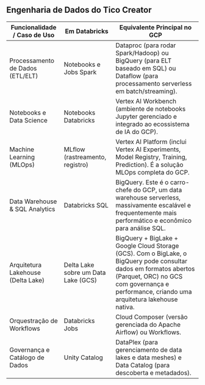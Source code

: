 ## Engenharia de Dados do Tico Creator

| Funcionalidade / Caso de Uso| Em Databricks| Equivalente Principal no GCP|
|-----------------------------|--------------|-----------------------------|
| Processamento de Dados (ETL/ELT) | Notebooks e Jobs Spark | Dataproc (para rodar Spark/Hadoop) ou BigQuery (para ELT baseado em SQL) ou Dataflow (para processamento serverless em batch/streaming). |
| Notebooks e Data Science | Notebooks Databricks | Vertex AI Workbench (ambiente de notebooks Jupyter gerenciado e integrado ao ecossistema de IA do GCP). |
| Machine Learning (MLOps) | MLflow (rastreamento, registro) | Vertex AI Platform (inclui Vertex AI Experiments, Model Registry, Training, Prediction). É a solução MLOps completa do GCP. |
| Data Warehouse & SQL Analytics | Databricks SQL | BigQuery. Este é o carro-chefe do GCP, um data warehouse serverless, massivamente escalável e frequentemente mais performático e econômico para análise SQL. |
| Arquitetura Lakehouse (Delta Lake) | Delta Lake sobre um Data Lake (GCS) | BigQuery + BigLake + Google Cloud Storage (GCS). Com o BigLake, o BigQuery pode consultar dados em formatos abertos (Parquet, ORC) no GCS com governança e performance, criando uma arquitetura lakehouse nativa. |
| Orquestração de Workflows | Databricks Jobs | Cloud Composer (versão gerenciada do Apache Airflow) ou Workflows. |
| Governança e Catálogo de Dados | Unity Catalog | DataPlex (para gerenciamento de data lakes e data meshes) e Data Catalog (para descoberta e metadados). |